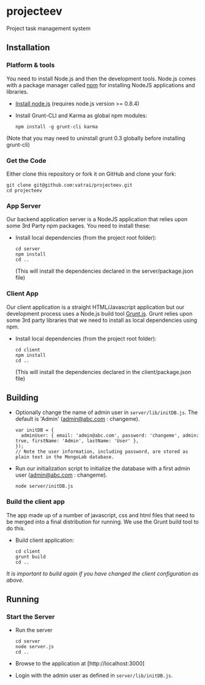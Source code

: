 # projecteev
Project task management system

## Installation

### Platform & tools

You need to install Node.js and then the development tools. Node.js comes with a package manager called [npm](http://npmjs.org) for installing NodeJS applications and libraries.
* [Install node.js](http://nodejs.org/download/) (requires node.js version >= 0.8.4)
* Install Grunt-CLI and Karma as global npm modules:

    ```
    npm install -g grunt-cli karma
    ```

(Note that you may need to uninstall grunt 0.3 globally before installing grunt-cli)

### Get the Code

Either clone this repository or fork it on GitHub and clone your fork:

```
git clone git@github.com:vatrai/projecteev.git
cd projecteev
```

### App Server

Our backend application server is a NodeJS application that relies upon some 3rd Party npm packages.  You need to install these:

* Install local dependencies (from the project root folder):

    ```
    cd server
    npm install
    cd ..
    ```

  (This will install the dependencies declared in the server/package.json file)

### Client App

Our client application is a straight HTML/Javascript application but our development process uses a Node.js build tool
[Grunt.js](gruntjs.com). Grunt relies upon some 3rd party libraries that we need to install as local dependencies using npm.

* Install local dependencies (from the project root folder):

    ```
    cd client
    npm install
    cd ..
    ```

  (This will install the dependencies declared in the client/package.json file)

## Building

* Optionally change the name of admin user in `server/lib/initDB.js`.  The default is 'Admin' (admin@abc.com : changeme).

    ```
    var initDB = {
      adminUser: { email: 'admin@abc.com', password: 'changeme', admin: true, firstName: 'Admin', lastName: 'User' },
    });
    // Note the user information, including password, are stored as plain text in the MongoLab database.
    ```

* Run our initialization script to initialize the database with a first admin user (admin@abc.com : changeme).

    ```
    node server/initDB.js
    ```

### Build the client app
The app made up of a number of javascript, css and html files that need to be merged into a final distribution for running.  We use the Grunt build tool to do this.
* Build client application:

    ```
    cd client
    grunt build
    cd ..
    ```

*It is important to build again if you have changed the client configuration as above.*

## Running
### Start the Server
* Run the server

    ```
    cd server
    node server.js
    cd ..
    ```
* Browse to the application at [http://localhost:3000]
* Login with the admin user as defined in `server/lib/initDB.js`.
